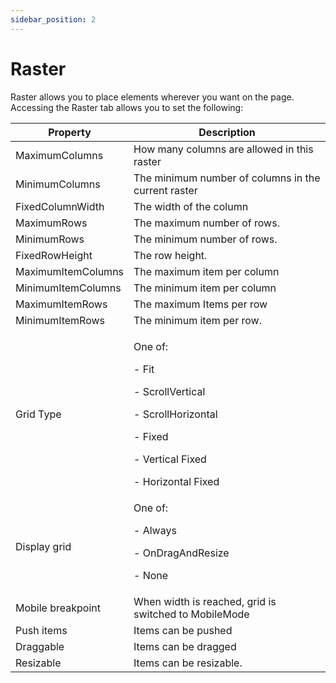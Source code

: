 ```yaml
---
sidebar_position: 2
---
```

# Raster

Raster allows you to place elements wherever you want on the page. Accessing the Raster tab allows you to set the following:

| Property           | Description                                                                                                                                    |
| ------------------ | ---------------------------------------------------------------------------------------------------------------------------------------------- |
| MaximumColumns     | How many columns are allowed in this raster                                                                                                    |
| MinimumColumns     | The minimum number of columns in the current raster                                                                                            |
| FixedColumnWidth   | The width of the column                                                                                                                        |
| MaximumRows        | The maximum number of rows.                                                                                                                    |
| MinimumRows        | The minimum number of rows.                                                                                                                    |
| FixedRowHeight     | The row height.                                                                                                                                |
| MaximumItemColumns | The maximum item per column                                                                                                                    |
| MinimumItemColumns | The minimum item per column                                                                                                                    |
| MaximumItemRows    | The maximum Items per row                                                                                                                      |
| MinimumItemRows    | The minimum item per row.                                                                                                                      |
| Grid Type          |<p> One of:</p> <p>- Fit</p><p>- ScrollVertical</p><p>- ScrollHorizontal</p><p>- Fixed</p><p>- Vertical Fixed</p><p>- Horizontal Fixed</p> |
| Display grid       | One of:<p> - Always</p><p>- OnDragAndResize</p><p>- None</p>                                                                                    |
| Mobile breakpoint  | When width is reached, grid is switched to MobileMode                                                                                          |
| Push items         | Items can be pushed                                                                                                                            |
| Draggable          | Items can be dragged                                                                                                                           |
| Resizable          | Items can be resizable.                                                                                                                        |
